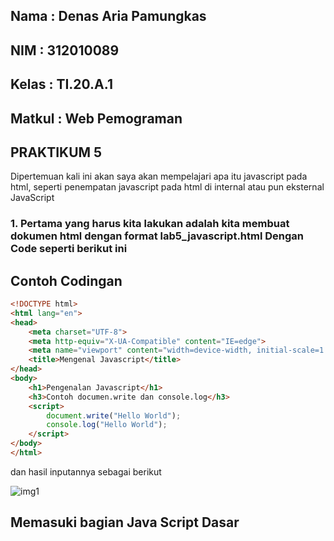 ## Nama     : Denas Aria Pamungkas
## NIM      : 312010089
## Kelas    : TI.20.A.1
## Matkul   : Web Pemograman
## PRAKTIKUM 5

Dipertemuan kali ini akan saya akan mempelajari apa itu javascript pada html, seperti penempatan javascript pada html di internal atau pun eksternal JavaScript

### 1. Pertama yang harus kita lakukan adalah kita membuat dokumen html dengan format lab5_javascript.html Dengan Code seperti berikut ini

## Contoh Codingan
```html
<!DOCTYPE html>
<html lang="en">
<head>
    <meta charset="UTF-8">
    <meta http-equiv="X-UA-Compatible" content="IE=edge">
    <meta name="viewport" content="width=device-width, initial-scale=1.0">
    <title>Mengenal Javascript</title>
</head>
<body>
    <h1>Pengenalan Javascript</h1>
    <h3>Contoh documen.write dan console.log</h3>
    <script>
        document.write("Hello World");
        console.log("Hello World");
    </script>
</body>
</html>
```
dan hasil inputannya sebagai berikut

![img1](https://user-images.githubusercontent.com/101621068/162908166-c0a18184-0724-44bd-bea6-eb4c4ee61e1d.png)

## Memasuki bagian Java Script Dasar